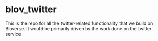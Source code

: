 # blov_twitter
This is the repo for all the twitter-related functionality that we build on Bloverse. It would be primarily driven by the work done on the twitter service
